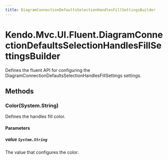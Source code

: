 ```yaml
---
title: DiagramConnectionDefaultsSelectionHandlesFillSettingsBuilder
---
```


# Kendo.Mvc.UI.Fluent.DiagramConnectionDefaultsSelectionHandlesFillSettingsBuilder
Defines the fluent API for configuring the DiagramConnectionDefaultsSelectionHandlesFillSettings settings.




## Methods


### Color(System.String)
Defines the handles fill color.


#### Parameters

##### value `System.String`
The value that configures the color.






